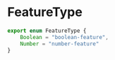 # FeatureType

```ts
export enum FeatureType {
    Boolean = "boolean-feature",
    Number = "number-feature"
}
```
